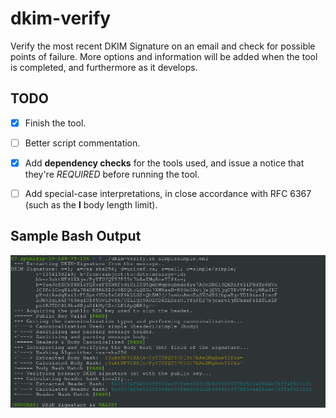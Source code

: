 # dkim-verify
Verify the most recent DKIM Signature on an email and check for possible points of failure. More options and information will be added when the tool is completed, and furthermore as it develops.

## TODO
+ [X] Finish the tool.
+ [ ] Better script commentation.
+ [X] Add **dependency checks** for the tools used, and issue a notice that they're _REQUIRED_ before running the tool.
+ [ ] Add special-case interpretations, in close accordance with RFC 6367 (such as the **l** body length limit).


## Sample Bash Output
![Picture of Sample dkim-verify.sh Script Output](https://raw.githubusercontent.com/NotsoanoNimus/email-security-toolkit/master/docs/images/dkim_working.png)
